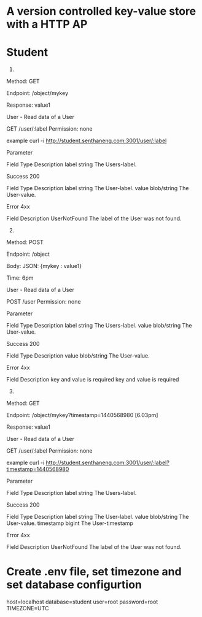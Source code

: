 # A version controlled key-value store with a HTTP AP

# Student

1.

Method: GET

Endpoint: /object/mykey

Response: value1


User - Read data of a User

GET
/user/:label
Permission: none 

example
curl -i http://student.senthaneng.com:3001/user/:label

Parameter

Field     Type     Description
label     string   The Users-label.


Success 200

Field       Type          Description
label       string        The User-label.
value       blob/string   The User-value.


Error 4xx

Field                      Description
UserNotFound               The label of the User was not found.


2.

Method: POST

Endpoint: /object

Body: JSON: {mykey : value1}

Time: 6pm


User - Read data of a User

POST
/user
Permission: none 


Parameter

Field     Type                          Description
label     string                        The Users-label.
value     blob/string                   The User-value.


Success 200

Field       Type                        Description
value       blob/string                 The User-value.


Error 4xx

Field                                   Description
key and value is required               key and value is required



3.

Method: GET

Endpoint: /object/mykey?timestamp=1440568980 [6.03pm]

Response: value1


User - Read data of a User

GET
/user/:label
Permission: none 

example
curl -i http://student.senthaneng.com:3001/user/:label?timestamp=1440568980

Parameter

Field     Type             Description
label     string           The Users-label.


Success 200

Field       Type           Description
label       string         The User-label.
value       blob/string    The User-value.
timestamp   bigint         The User-timestamp


Error 4xx

Field                      Description
UserNotFound               The label of the User was not found.






# Create .env file, set timezone and set database configurtion 

host=localhost
database=student
user=root
password=root
TIMEZONE=UTC







